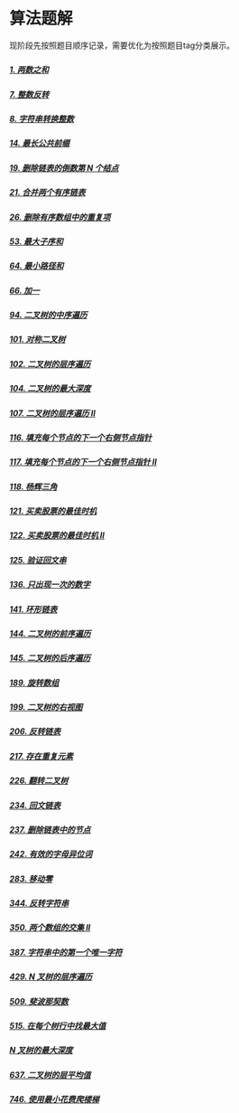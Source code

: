 
# 算法题解

现阶段先按照题目顺序记录，需要优化为按照题目tag分类展示。
##### [](题解/.md)






##### [1. 两数之和](题解/1.md)

##### [7. 整数反转](题解/7.md)

##### [8. 字符串转换整数](题解/8.md)

##### [14. 最长公共前缀](题解/14.md)

##### [19. 删除链表的倒数第 N 个结点](题解/19.md)

##### [21. 合并两个有序链表](题解/21.md)

##### [26. 删除有序数组中的重复项](题解/26.md)

##### [53. 最大子序和](题解/53.md)

##### [64. 最小路径和](题解/64.md)

##### [66. 加一](题解/66.md)

##### [94. 二叉树的中序遍历](题解/94.md)

##### [101. 对称二叉树](题解/101.md)

##### [102. 二叉树的层序遍历](题解/102.md)

##### [104. 二叉树的最大深度](题解/104.md)

##### [107. 二叉树的层序遍历 II](题解/107.md)

##### [116. 填充每个节点的下一个右侧节点指针](题解/116.md)

##### [117. 填充每个节点的下一个右侧节点指针 II](题解/117.md)

##### [118. 杨辉三角](题解/118.md)

##### [121. 买卖股票的最佳时机](题解/121.md)

##### [122. 买卖股票的最佳时机 II](题解/122.md)

##### [125. 验证回文串](题解/125.md)

##### [136. 只出现一次的数字](题解/136.md)

##### [141. 环形链表](题解/141.md)

##### [144. 二叉树的前序遍历](题解/144.md)

##### [145. 二叉树的后序遍历](题解/145.md)

##### [189. 旋转数组](题解/189.md)

##### [199. 二叉树的右视图](题解/199.md)

##### [206. 反转链表](题解/206.md)

##### [217. 存在重复元素](题解/217.md)

##### [226. 翻转二叉树](题解/226.md)

##### [234. 回文链表](题解/234.md)

##### [237. 删除链表中的节点](题解/237.md)

##### [242. 有效的字母异位词](题解/242.md)

##### [283. 移动零](题解/283.md)

##### [344. 反转字符串](题解/344.md)

##### [350. 两个数组的交集 II](题解/350.md)

##### [387. 字符串中的第一个唯一字符](题解/387.md)

##### [429. N 叉树的层序遍历](题解/429.md)

##### [509. 斐波那契数](题解/509.md)

##### [515. 在每个树行中找最大值](题解/515.md)

##### [N 叉树的最大深度](题解/559.md)

##### [637. 二叉树的层平均值](题解/637.md)

##### [746. 使用最小花费爬楼梯](题解/746.md)
